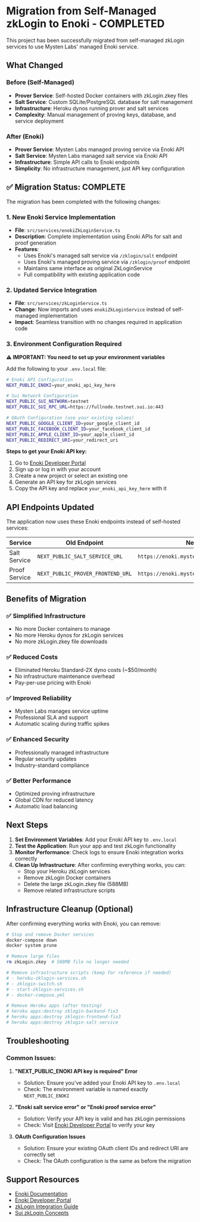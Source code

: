 # Migration from Self-Managed zkLogin to Enoki - COMPLETED

This project has been successfully migrated from self-managed zkLogin services to use Mysten Labs' managed Enoki service.

## What Changed

### Before (Self-Managed)
- **Prover Service**: Self-hosted Docker containers with zkLogin.zkey files
- **Salt Service**: Custom SQLite/PostgreSQL database for salt management
- **Infrastructure**: Heroku dynos running prover and salt services
- **Complexity**: Manual management of proving keys, database, and service deployment

### After (Enoki)
- **Prover Service**: Mysten Labs managed proving service via Enoki API
- **Salt Service**: Mysten Labs managed salt service via Enoki API  
- **Infrastructure**: Simple API calls to Enoki endpoints
- **Simplicity**: No infrastructure management, just API key configuration

## ✅ Migration Status: COMPLETE

The migration has been completed with the following changes:

### 1. New Enoki Service Implementation
- **File**: `src/services/enokiZkLoginService.ts`
- **Description**: Complete implementation using Enoki APIs for salt and proof generation
- **Features**: 
  - Uses Enoki's managed salt service via `/zklogin/salt` endpoint
  - Uses Enoki's managed proving service via `/zklogin/proof` endpoint
  - Maintains same interface as original ZkLoginService
  - Full compatibility with existing application code

### 2. Updated Service Integration
- **File**: `src/services/zkLoginService.ts`
- **Change**: Now imports and uses `enokiZkLoginService` instead of self-managed implementation
- **Impact**: Seamless transition with no changes required in application code

### 3. Environment Configuration Required

**⚠️ IMPORTANT: You need to set up your environment variables**

Add the following to your `.env.local` file:

```bash
# Enoki API Configuration
NEXT_PUBLIC_ENOKI=your_enoki_api_key_here

# Sui Network Configuration
NEXT_PUBLIC_SUI_NETWORK=testnet
NEXT_PUBLIC_SUI_RPC_URL=https://fullnode.testnet.sui.io:443

# OAuth Configuration (use your existing values)
NEXT_PUBLIC_GOOGLE_CLIENT_ID=your_google_client_id
NEXT_PUBLIC_FACEBOOK_CLIENT_ID=your_facebook_client_id
NEXT_PUBLIC_APPLE_CLIENT_ID=your_apple_client_id
NEXT_PUBLIC_REDIRECT_URI=your_redirect_uri
```

**Steps to get your Enoki API key:**
1. Go to [Enoki Developer Portal](https://enoki.mystenlabs.com)
2. Sign up or log in with your account
3. Create a new project or select an existing one
4. Generate an API key for zkLogin services
5. Copy the API key and replace `your_enoki_api_key_here` with it

## API Endpoints Updated

The application now uses these Enoki endpoints instead of self-hosted services:

| Service | Old Endpoint | New Endpoint |
|---------|-------------|--------------|
| Salt Service | `NEXT_PUBLIC_SALT_SERVICE_URL` | `https://enoki.mystenlabs.com/v1/zklogin/salt` |
| Proof Service | `NEXT_PUBLIC_PROVER_FRONTEND_URL` | `https://enoki.mystenlabs.com/v1/zklogin/proof` |

## Benefits of Migration

### ✅ **Simplified Infrastructure**
- No more Docker containers to manage
- No more Heroku dynos for zkLogin services
- No more zkLogin.zkey file downloads

### ✅ **Reduced Costs**
- Eliminated Heroku Standard-2X dyno costs (~$50/month)
- No infrastructure maintenance overhead
- Pay-per-use pricing with Enoki

### ✅ **Improved Reliability**
- Mysten Labs manages service uptime
- Professional SLA and support
- Automatic scaling during traffic spikes

### ✅ **Enhanced Security**
- Professionally managed infrastructure
- Regular security updates
- Industry-standard compliance

### ✅ **Better Performance**
- Optimized proving infrastructure
- Global CDN for reduced latency
- Automatic load balancing

## Next Steps

1. **Set Environment Variables**: Add your Enoki API key to `.env.local`
2. **Test the Application**: Run your app and test zkLogin functionality
3. **Monitor Performance**: Check logs to ensure Enoki integration works correctly
4. **Clean Up Infrastructure**: After confirming everything works, you can:
   - Stop your Heroku zkLogin services
   - Remove zkLogin Docker containers
   - Delete the large zkLogin.zkey file (588MB)
   - Remove related infrastructure scripts

## Infrastructure Cleanup (Optional)

After confirming everything works with Enoki, you can remove:

```bash
# Stop and remove Docker services
docker-compose down
docker system prune

# Remove large files
rm zkLogin.zkey  # 588MB file no longer needed

# Remove infrastructure scripts (keep for reference if needed)
# - heroku-zklogin-services.sh
# - zklogin-switch.sh
# - start-zklogin-services.sh
# - docker-compose.yml

# Remove Heroku apps (after testing)
# heroku apps:destroy zklogin-backend-fix3
# heroku apps:destroy zklogin-frontend-fix3
# heroku apps:destroy zklogin-salt-service
```

## Troubleshooting

### Common Issues:

1. **"NEXT_PUBLIC_ENOKI API key is required" Error**
   - Solution: Ensure you've added your Enoki API key to `.env.local`
   - Check: The environment variable is named exactly `NEXT_PUBLIC_ENOKI`

2. **"Enoki salt service error" or "Enoki proof service error"**
   - Solution: Verify your API key is valid and has zkLogin permissions
   - Check: Visit [Enoki Developer Portal](https://enoki.mystenlabs.com) to verify your key

3. **OAuth Configuration Issues**
   - Solution: Ensure your existing OAuth client IDs and redirect URI are correctly set
   - Check: The OAuth configuration is the same as before the migration

## Support Resources

- [Enoki Documentation](https://docs.enoki.mystenlabs.com/)
- [Enoki Developer Portal](https://enoki.mystenlabs.com)
- [zkLogin Integration Guide](https://docs.sui.io/guides/developer/cryptography/zklogin-integration)
- [Sui zkLogin Concepts](https://docs.sui.io/concepts/cryptography/zklogin)
